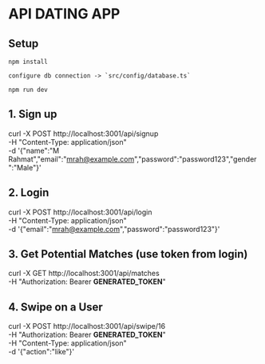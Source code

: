 # API DATING APP

## Setup

    npm install

    configure db connection -> `src/config/database.ts`

    npm run dev

## 1. Sign up

curl -X POST http://localhost:3001/api/signup \
 -H "Content-Type: application/json" \
 -d '{"name":"M Rahmat","email":"mrah@example.com","password":"password123","gender":"Male"}'

## 2. Login

curl -X POST http://localhost:3001/api/login \
 -H "Content-Type: application/json" \
 -d '{"email":"mrah@example.com","password":"password123"}'

## 3. Get Potential Matches (use token from login)

curl -X GET http://localhost:3001/api/matches \
 -H "Authorization: Bearer **GENERATED_TOKEN**"

## 4. Swipe on a User

curl -X POST http://localhost:3001/api/swipe/16 \
 -H "Authorization: Bearer **GENERATED_TOKEN**" \
 -H "Content-Type: application/json" \
 -d '{"action":"like"}'
